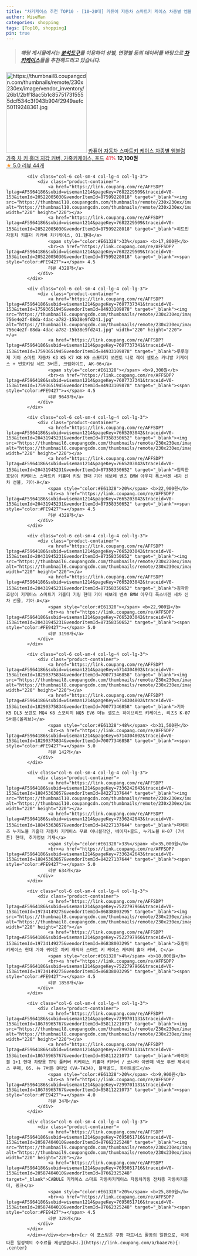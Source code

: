 ```yaml
---
title: "차키케이스 추천 TOP10 - [10~20대] 카퓨어 자동차 스마트키 케이스 차종별 엠블럼 가죽 차 키 홀더 지갑 커버, 가죽키케이스, 포드"
author: WiseMan
categories: shopping
tags: [Top10, shopping]
pin: true
---
```


> ##### 해당 게시물에서는 [**분석도구**](https://itemscout.io/)를 이용하여 **성별**, **연령별** 등의 데이터를 바탕으로 [**차키케이스**](https://link.coupang.com/a/baae76)들을 추천해드리고 있습니다.
<div class="container"><div class="row">
            <div class="col-6 col-sm-4 col-lg-4 col-lg-3">
                <div class="product-container">
                    <a href="https://link.coupang.com/re/AFFSDP?lptag=AF5964186&subid=wiseman1214&pageKey=6935071036&traceid=V0-153&itemId=16796087139&vendorItemId=86426567824" target="_blank"><img src="https://thumbnail8.coupangcdn.com/thumbnails/remote/230x230ex/image/vendor_inventory/26b1/2bff18ac5b1c857517315555dcf534c3f043b904f2949aefc50119248361.jpg" alt="https://thumbnail8.coupangcdn.com/thumbnails/remote/230x230ex/image/vendor_inventory/26b1/2bff18ac5b1c857517315555dcf534c3f043b904f2949aefc50119248361.jpg" width="220" height="220"></a>
                    <a href="https://link.coupang.com/re/AFFSDP?lptag=AF5964186&subid=wiseman1214&pageKey=6935071036&traceid=V0-153&itemId=16796087139&vendorItemId=86426567824" target="_blank">카퓨어 자동차 스마트키 케이스 차종별 엠블럼 가죽 차 키 홀더 지갑 커버, 가죽키케이스, 포드</a>
                    <span style="color:#E61328">41%</span> <b>12,100원</b>
                    <br><a href="https://link.coupang.com/re/AFFSDP?lptag=AF5964186&subid=wiseman1214&pageKey=6935071036&traceid=V0-153&itemId=16796087139&vendorItemId=86426567824" target="_blank"><span style="color:#FE9427">★</span> 5.0
                    리뷰 44개</a>
                </div>
            </div>
            
            <div class="col-6 col-sm-4 col-lg-4 col-lg-3">
                <div class="product-container">
                    <a href="https://link.coupang.com/re/AFFSDP?lptag=AF5964186&subid=wiseman1214&pageKey=7682229509&traceid=V0-153&itemId=20522005030&vendorItemId=87599228018" target="_blank"><img src="https://thumbnail10.coupangcdn.com/thumbnails/remote/230x230ex/image/vendor_inventory/8d83/8c05f729c051c41c880ac8eab3c0df98e88c13537704f85b9365ba9918de.jpg" alt="https://thumbnail10.coupangcdn.com/thumbnails/remote/230x230ex/image/vendor_inventory/8d83/8c05f729c051c41c880ac8eab3c0df98e88c13537704f85b9365ba9918de.jpg" width="220" height="220"></a>
                    <a href="https://link.coupang.com/re/AFFSDP?lptag=AF5964186&subid=wiseman1214&pageKey=7682229509&traceid=V0-153&itemId=20522005030&vendorItemId=87599228018" target="_blank">히트민 자동차 키홀더 키커버 차키케이스, 01.현대</a>
                    <span style="color:#E61328">33%</span> <b>17,800원</b>
                    <br><a href="https://link.coupang.com/re/AFFSDP?lptag=AF5964186&subid=wiseman1214&pageKey=7682229509&traceid=V0-153&itemId=20522005030&vendorItemId=87599228018" target="_blank"><span style="color:#FE9427">★</span> 4.5
                    리뷰 4328개</a>
                </div>
            </div>
            
            <div class="col-6 col-sm-4 col-lg-4 col-lg-3">
                <div class="product-container">
                    <a href="https://link.coupang.com/re/AFFSDP?lptag=AF5964186&subid=wiseman1214&pageKey=7607737341&traceid=V0-153&itemId=17593651945&vendorItemId=84933109878" target="_blank"><img src="https://thumbnail6.coupangcdn.com/thumbnails/remote/230x230ex/image/retail/images/3473541523604333-756e4e2f-08da-4dac-a782-15b38e9fd241.jpg" alt="https://thumbnail6.coupangcdn.com/thumbnails/remote/230x230ex/image/retail/images/3473541523604333-756e4e2f-08da-4dac-a782-15b38e9fd241.jpg" width="220" height="220"></a>
                    <a href="https://link.coupang.com/re/AFFSDP?lptag=AF5964186&subid=wiseman1214&pageKey=7607737341&traceid=V0-153&itemId=17593651945&vendorItemId=84933109878" target="_blank">루루형제 기아 스마트 자동차 K3 K5 K7 K8 K9 스포티지 쏘렌토 니로 레이 셀토스 카니발 키케이스 + 번호키링 세트 3버튼, 크림화이트, AK-06</a>
                    <span style="color:#E61328"></span> <b>9,300원</b>
                    <br><a href="https://link.coupang.com/re/AFFSDP?lptag=AF5964186&subid=wiseman1214&pageKey=7607737341&traceid=V0-153&itemId=17593651945&vendorItemId=84933109878" target="_blank"><span style="color:#FE9427">★</span> 4.5
                    리뷰 9649개</a>
                </div>
            </div>
            
            <div class="col-6 col-sm-4 col-lg-4 col-lg-3">
                <div class="product-container">
                    <a href="https://link.coupang.com/re/AFFSDP?lptag=AF5964186&subid=wiseman1214&pageKey=7665203042&traceid=V0-153&itemId=20431945231&vendorItemId=87358350652" target="_blank"><img src="https://thumbnail6.coupangcdn.com/thumbnails/remote/230x230ex/image/vendor_inventory/3fb2/95e53fdba9c9a7f2da04bf5dcd99924843621d6e3ae16f4ef5a7b1c95dbf.jpg" alt="https://thumbnail6.coupangcdn.com/thumbnails/remote/230x230ex/image/vendor_inventory/3fb2/95e53fdba9c9a7f2da04bf5dcd99924843621d6e3ae16f4ef5a7b1c95dbf.jpg" width="220" height="220"></a>
                    <a href="https://link.coupang.com/re/AFFSDP?lptag=AF5964186&subid=wiseman1214&pageKey=7665203042&traceid=V0-153&itemId=20431945231&vendorItemId=87358350652" target="_blank">침착한 호랑이 키케이스 스마트키 키홀더 키링 현대 기아 쉐보레 벤츠 BMW 아우디 폭스바겐 새차 신차 선물, 기아-A</a>
                    <span style="color:#E61328">20%</span> <b>22,900원</b>
                    <br><a href="https://link.coupang.com/re/AFFSDP?lptag=AF5964186&subid=wiseman1214&pageKey=7665203042&traceid=V0-153&itemId=20431945231&vendorItemId=87358350652" target="_blank"><span style="color:#FE9427">★</span> 4.5
                    리뷰 4328개</a>
                </div>
            </div>
            
            <div class="col-6 col-sm-4 col-lg-4 col-lg-3">
                <div class="product-container">
                    <a href="https://link.coupang.com/re/AFFSDP?lptag=AF5964186&subid=wiseman1214&pageKey=7665203042&traceid=V0-153&itemId=20431945231&vendorItemId=87358350652" target="_blank"><img src="https://thumbnail6.coupangcdn.com/thumbnails/remote/230x230ex/image/vendor_inventory/3fb2/95e53fdba9c9a7f2da04bf5dcd99924843621d6e3ae16f4ef5a7b1c95dbf.jpg" alt="https://thumbnail6.coupangcdn.com/thumbnails/remote/230x230ex/image/vendor_inventory/3fb2/95e53fdba9c9a7f2da04bf5dcd99924843621d6e3ae16f4ef5a7b1c95dbf.jpg" width="220" height="220"></a>
                    <a href="https://link.coupang.com/re/AFFSDP?lptag=AF5964186&subid=wiseman1214&pageKey=7665203042&traceid=V0-153&itemId=20431945231&vendorItemId=87358350652" target="_blank">침착한 호랑이 키케이스 스마트키 키홀더 키링 현대 기아 쉐보레 벤츠 BMW 아우디 폭스바겐 새차 신차 선물, 기아-A</a>
                    <span style="color:#E61328"></span> <b>22,900원</b>
                    <br><a href="https://link.coupang.com/re/AFFSDP?lptag=AF5964186&subid=wiseman1214&pageKey=7665203042&traceid=V0-153&itemId=20431945231&vendorItemId=87358350652" target="_blank"><span style="color:#FE9427">★</span> 5.0
                    리뷰 3198개</a>
                </div>
            </div>
            
            <div class="col-6 col-sm-4 col-lg-4 col-lg-3">
                <div class="product-container">
                    <a href="https://link.coupang.com/re/AFFSDP?lptag=AF5964186&subid=wiseman1214&pageKey=6714304802&traceid=V0-153&itemId=18290375834&vendorItemId=70077346858" target="_blank"><img src="https://thumbnail8.coupangcdn.com/thumbnails/remote/230x230ex/image/vendor_inventory/cd2c/810c6e2e5a108178316142d50cec036e7fe1a5bd8b9d2859cd63880adf22.jpg" alt="https://thumbnail8.coupangcdn.com/thumbnails/remote/230x230ex/image/vendor_inventory/cd2c/810c6e2e5a108178316142d50cec036e7fe1a5bd8b9d2859cd63880adf22.jpg" width="220" height="220"></a>
                    <a href="https://link.coupang.com/re/AFFSDP?lptag=AF5964186&subid=wiseman1214&pageKey=6714304802&traceid=V0-153&itemId=18290375834&vendorItemId=70077346858" target="_blank">기아 K5 DL3 쏘렌토 MQ4 K8 스포티지 NQ5 EV6 더뉴 셀토스 하이브리드 키케이스, 리츠S K-07 5버튼(올리브)</a>
                    <span style="color:#E61328">48%</span> <b>31,500원</b>
                    <br><a href="https://link.coupang.com/re/AFFSDP?lptag=AF5964186&subid=wiseman1214&pageKey=6714304802&traceid=V0-153&itemId=18290375834&vendorItemId=70077346858" target="_blank"><span style="color:#FE9427">★</span> 5.0
                    리뷰 142개</a>
                </div>
            </div>
            
            <div class="col-6 col-sm-4 col-lg-4 col-lg-3">
                <div class="product-container">
                    <a href="https://link.coupang.com/re/AFFSDP?lptag=AF5964186&subid=wiseman1214&pageKey=7336242643&traceid=V0-153&itemId=18845363857&vendorItemId=84227137644" target="_blank"><img src="https://thumbnail10.coupangcdn.com/thumbnails/remote/230x230ex/image/vendor_inventory/ee75/0028749be5f22d8f258f2578505b59032d1daad17639902d0570c71b7b25.jpg" alt="https://thumbnail10.coupangcdn.com/thumbnails/remote/230x230ex/image/vendor_inventory/ee75/0028749be5f22d8f258f2578505b59032d1daad17639902d0570c71b7b25.jpg" width="220" height="220"></a>
                    <a href="https://link.coupang.com/re/AFFSDP?lptag=AF5964186&subid=wiseman1214&pageKey=7336242643&traceid=V0-153&itemId=18845363857&vendorItemId=84227137644" target="_blank">더레이즈 누키노블 키홀더 자동차 키케이스 무료 이니셜각인, 베이지+골드, 누키노블 H-07 (7버튼) 현대, 추가정보 기재</a>
                    <span style="color:#E61328">33%</span> <b>35,000원</b>
                    <br><a href="https://link.coupang.com/re/AFFSDP?lptag=AF5964186&subid=wiseman1214&pageKey=7336242643&traceid=V0-153&itemId=18845363857&vendorItemId=84227137644" target="_blank"><span style="color:#FE9427">★</span> 5.0
                    리뷰 634개</a>
                </div>
            </div>
            
            <div class="col-6 col-sm-4 col-lg-4 col-lg-3">
                <div class="product-container">
                    <a href="https://link.coupang.com/re/AFFSDP?lptag=AF5964186&subid=wiseman1214&pageKey=7522797966&traceid=V0-153&itemId=19734149275&vendorItemId=86838003295" target="_blank"><img src="https://thumbnail8.coupangcdn.com/thumbnails/remote/230x230ex/image/vendor_inventory/adff/4486e120ee0aaebaf7601960a4a335c1fe71c537639ee6719de85e2450b5.png" alt="https://thumbnail8.coupangcdn.com/thumbnails/remote/230x230ex/image/vendor_inventory/adff/4486e120ee0aaebaf7601960a4a335c1fe71c537639ee6719de85e2450b5.png" width="220" height="220"></a>
                    <a href="https://link.coupang.com/re/AFFSDP?lptag=AF5964186&subid=wiseman1214&pageKey=7522797966&traceid=V0-153&itemId=19734149275&vendorItemId=86838003295" target="_blank">호랑이키케이스 현대 기아 귀여운 차키 캐릭터 스마트 키 케이스 캐릭터 홀더 커버, C</a>
                    <span style="color:#E61328">4%</span> <b>18,000원</b>
                    <br><a href="https://link.coupang.com/re/AFFSDP?lptag=AF5964186&subid=wiseman1214&pageKey=7522797966&traceid=V0-153&itemId=19734149275&vendorItemId=86838003295" target="_blank"><span style="color:#FE9427">★</span> 4.5
                    리뷰 1858개</a>
                </div>
            </div>
            
            <div class="col-6 col-sm-4 col-lg-4 col-lg-3">
                <div class="product-container">
                    <a href="https://link.coupang.com/re/AFFSDP?lptag=AF5964186&subid=wiseman1214&pageKey=7299701131&traceid=V0-153&itemId=18676965767&vendorItemId=85811221073" target="_blank"><img src="https://thumbnail8.coupangcdn.com/thumbnails/remote/230x230ex/image/vendor_inventory/53ef/4efb827f0e396483dc41fe07183d41d9fd696f253fb07b74e8429fba5781.png" alt="https://thumbnail8.coupangcdn.com/thumbnails/remote/230x230ex/image/vendor_inventory/53ef/4efb827f0e396483dc41fe07183d41d9fd696f253fb07b74e8429fba5781.png" width="220" height="220"></a>
                    <a href="https://link.coupang.com/re/AFFSDP?lptag=AF5964186&subid=wiseman1214&pageKey=7299701131&traceid=V0-153&itemId=18676965767&vendorItemId=85811221073" target="_blank">바이어블 1+1 현대 차량용 TPU 풀커버 키케이스 키홀더 키커버 / 쏘나타 아반떼 넥쏘 투싼 제네시스 쿠페, 05. 뉴 7버튼 B타입 (VA-TA34), 블랙골드, 화이트골드</a>
                    <span style="color:#E61328">20%</span> <b>9,900원</b>
                    <br><a href="https://link.coupang.com/re/AFFSDP?lptag=AF5964186&subid=wiseman1214&pageKey=7299701131&traceid=V0-153&itemId=18676965767&vendorItemId=85811221073" target="_blank"><span style="color:#FE9427">★</span> 4.0
                    리뷰 34개</a>
                </div>
            </div>
            
            <div class="col-6 col-sm-4 col-lg-4 col-lg-3">
                <div class="product-container">
                    <a href="https://link.coupang.com/re/AFFSDP?lptag=AF5964186&subid=wiseman1214&pageKey=7695051716&traceid=V0-153&itemId=20587404010&vendorItemId=87662325248" target="_blank"><img src="https://thumbnail9.coupangcdn.com/thumbnails/remote/230x230ex/image/vendor_inventory/5801/cad71fec28a55b72d743a65b75b33d35335c61f2eb01637d62a30cd47ed2.jpg" alt="https://thumbnail9.coupangcdn.com/thumbnails/remote/230x230ex/image/vendor_inventory/5801/cad71fec28a55b72d743a65b75b33d35335c61f2eb01637d62a30cd47ed2.jpg" width="220" height="220"></a>
                    <a href="https://link.coupang.com/re/AFFSDP?lptag=AF5964186&subid=wiseman1214&pageKey=7695051716&traceid=V0-153&itemId=20587404010&vendorItemId=87662325248" target="_blank">CABULE 키케이스 스마트 자동차키케이스 자동차키링 전차종 자동차키홀더, 핑크</a>
                    <span style="color:#E61328">20%</span> <b>25,800원</b>
                    <br><a href="https://link.coupang.com/re/AFFSDP?lptag=AF5964186&subid=wiseman1214&pageKey=7695051716&traceid=V0-153&itemId=20587404010&vendorItemId=87662325248" target="_blank"><span style="color:#FE9427">★</span> 4.5
                    리뷰 328개</a>
                </div>
            </div>
            </div></div><br><br>[👉 이 포스팅은 쿠팡 파트너스 활동의 일환으로, 이에 따른 일정액의 수수료를 제공받습니다.](https://link.coupang.com/a/baae76){: .center}